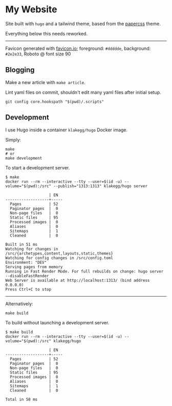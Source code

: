 # My Website

Site built with `hugo` and a tailwind theme, based from the [papercss](https://themes.gohugo.io/theme/papercss-hugo-theme/) theme.

Everything below this needs reworked.

---

Favicon generated with [favicon.io](https://favicon.io/favicon-generator/); foreground: `#ddddde`, background: `#2e2e33`, Roboto @ font size 90

## Blogging

Make a new article with `make article`.

Lint yaml files on commit, shouldn't edit many yaml files after initial setup.

```shell
git config core.hookspath "$(pwd)/.scripts"
```


## Development

I use Hugo inside a container `klakegg/hugo` Docker image.

Simply:

```
make
# or
make development
```

To start a development server.

```
$ make
docker run --rm --interactive --tty --user=$(id -u) --volume="$(pwd):/src" --publish="1313:1313" klakegg/hugo server

                   | EN  
-------------------+-----
  Pages            | 52  
  Paginator pages  |  0  
  Non-page files   |  0  
  Static files     | 95  
  Processed images |  0  
  Aliases          |  0  
  Sitemaps         |  1  
  Cleaned          |  0  

Built in 51 ms
Watching for changes in /src/{archetypes,content,layouts,static,themes}
Watching for config changes in /src/config.toml
Environment: "DEV"
Serving pages from memory
Running in Fast Render Mode. For full rebuilds on change: hugo server --disableFastRender
Web Server is available at http://localhost:1313/ (bind address 0.0.0.0)
Press Ctrl+C to stop
```
---

Alternatively:

```
make build
```

To build without launching a development server.

```
$ make build
docker run --rm --interactive --tty --user=$(id -u) --volume="$(pwd):/src" klakegg/hugo

                   | EN  
-------------------+-----
  Pages            | 52  
  Paginator pages  |  0  
  Non-page files   |  0  
  Static files     | 95  
  Processed images |  0  
  Aliases          |  0  
  Sitemaps         |  1  
  Cleaned          |  0  

Total in 58 ms
```
